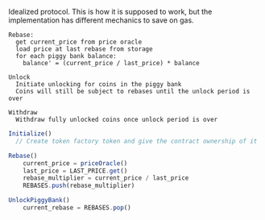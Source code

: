 Idealized protocol. This is how it is supposed to work, but the implementation has
different mechanics to save on gas.

```
Rebase:
  get current_price from price oracle
  load price at last rebase from storage
  for each piggy bank balance:
    balance' = (current_price / last_price) * balance

Unlock
  Initiate unlocking for coins in the piggy bank
  Coins will still be subject to rebases until the unlock period is over

Withdraw
  Withdraw fully unlocked coins once unlock period is over

```

```js
Initialize()
  // Create token factory token and give the contract ownership of it

Rebase()
    current_price = priceOracle()
    last_price = LAST_PRICE.get()
    rebase_multiplier = current_price / last_price
    REBASES.push(rebase_multiplier)

UnlockPiggyBank()
    current_rebase = REBASES.pop()
    
```
